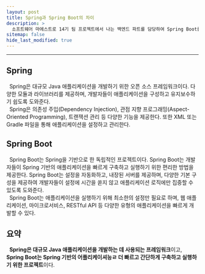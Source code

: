 ```yaml
---
layout: post
title: Spring과 Spring Boot의 차이
description: >
  소프트웨어 마에스트로 14기 팀 프로젝트에서 나는 백엔드 파트를 담당하여 Spring Boot를 통한 API 서버 개발을 하게 되었다. 이를 위해 학습 차 게시글을 작성하게 되었다.
sitemap: false
hide_last_modified: true
---
```


---

## Spring

&nbsp; Spring은 대규모 Java 애플리케이션을 개발하기 위한 오픈 소스 프레임워크이다. 다양한 모듈과 라이브러리를 제공하며, 개발자들이 애플리케이션을 구성하고 유지보수하기 쉽도록 도와준다. <br>
&nbsp; Spring은 의존성 주입(Dependency Injection), 관점 지향 프로그래밍(Aspect-Oriented Programming), 트랜잭션 관리 등 다양한 기능을 제공한다. 또한 XML 또는 Gradle 파일을 통해 애플리케이션을 설정하고 관리한다.

## Spring Boot

&nbsp; Spring Boot는 Spring을 기반으로 한 독립적인 프로젝트이다. Spring Boot는 개발자들이 Spring 기반의 애플리케이션을 빠르게 구축하고 실행하기 위한 편리한 방법을 제공한다. Spring Boot는 설정을 자동화하고, 내장된 서버를 제공하며, 다양한 기본 구성을 제공하여 개발자들이 설정에 시간을 쏟지 않고 애플리케이션 로직에만 집중할 수 있도록 도와준다.<br>
&nbsp; Spring Boot는 애플리케이션을 실행하기 위해 최소한의 설정만 필요로 하며, 웹 애플리케이션, 마이크로서비스, RESTful API 등 다양한 유형의 애플리케이션을 빠르게 개발할 수 있다.

## 요약

&nbsp; **Spring은 대규모 Java 애플리케이션을 개발하는 데 사용되는 프레임워크**이고, **Spring Boot는 Spring 기반의 어플리케이셔능ㄹ 더 빠르고 간단하게 구축하고 실행하기 위한 프로젝트**이다.
